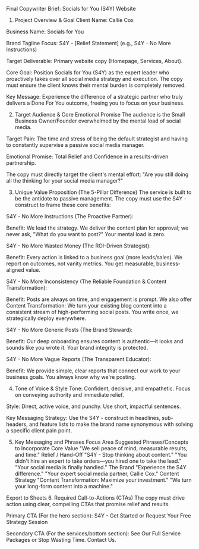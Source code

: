 Final Copywriter Brief: Socials for You (S4Y) Website
1. Project Overview & Goal
Client Name: Callie Cox

Business Name: Socials for You

Brand Tagline Focus: S4Y - [Relief Statement] (e.g., S4Y - No More Instructions)

Target Deliverable: Primary website copy (Homepage, Services, About).

Core Goal: Position Socials for You (S4Y) as the expert leader who proactively takes over all social media strategy and execution. The copy must ensure the client knows their mental burden is completely removed.

Key Message: Experience the difference of a strategic partner who truly delivers a Done For You outcome, freeing you to focus on your business.

2. Target Audience & Core Emotional Promise
The audience is the Small Business Owner/Founder overwhelmed by the mental load of social media.

Target Pain: The time and stress of being the default strategist and having to constantly supervise a passive social media manager.

Emotional Promise: Total Relief and Confidence in a results-driven partnership.

The copy must directly target the client's mental effort: "Are you still doing all the thinking for your social media manager?"

3. Unique Value Proposition (The 5-Pillar Difference)
The service is built to be the antidote to passive management. The copy must use the S4Y - construct to frame these core benefits:

S4Y - No More Instructions (The Proactive Partner):

Benefit: We lead the strategy. We deliver the content plan for approval; we never ask, "What do you want to post?" Your mental load is zero.

S4Y - No More Wasted Money (The ROI-Driven Strategist):

Benefit: Every action is linked to a business goal (more leads/sales). We report on outcomes, not vanity metrics. You get measurable, business-aligned value.

S4Y - No More Inconsistency (The Reliable Foundation & Content Transformation):

Benefit: Posts are always on time, and engagement is prompt. We also offer Content Transformation: We turn your existing blog content into a consistent stream of high-performing social posts. You write once, we strategically deploy everywhere.

S4Y - No More Generic Posts (The Brand Steward):

Benefit: Our deep onboarding ensures content is authentic—it looks and sounds like you wrote it. Your brand integrity is protected.

S4Y - No More Vague Reports (The Transparent Educator):

Benefit: We provide simple, clear reports that connect our work to your business goals. You always know why we're posting.

4. Tone of Voice & Style
Tone: Confident, decisive, and empathetic. Focus on conveying authority and immediate relief.

Style: Direct, active voice, and punchy. Use short, impactful sentences.

Key Messaging Strategy: Use the S4Y - construct in headlines, sub-headers, and feature lists to make the brand name synonymous with solving a specific client pain point.

5. Key Messaging and Phrases
Focus Area	Suggested Phrases/Concepts to Incorporate
Core Value	"We sell peace of mind, measurable results, and time."
Relief / Hand-Off	"S4Y - Stop thinking about content." "You didn't hire an expert to take orders—you hired one to take the lead." "Your social media is finally handled."
The Brand	"Experience the S4Y difference." "Your expert social media partner, Callie Cox."
Content Strategy	"Content Transformation: Maximize your investment." "We turn your long-form content into a machine."

Export to Sheets
6. Required Call-to-Actions (CTAs)
The copy must drive action using clear, compelling CTAs that promise relief and results.

Primary CTA (For the hero section): S4Y - Get Started or Request Your Free Strategy Session

Secondary CTA (For the services/bottom section): See Our Full Service Packages or Stop Wasting Time. Contact Us.